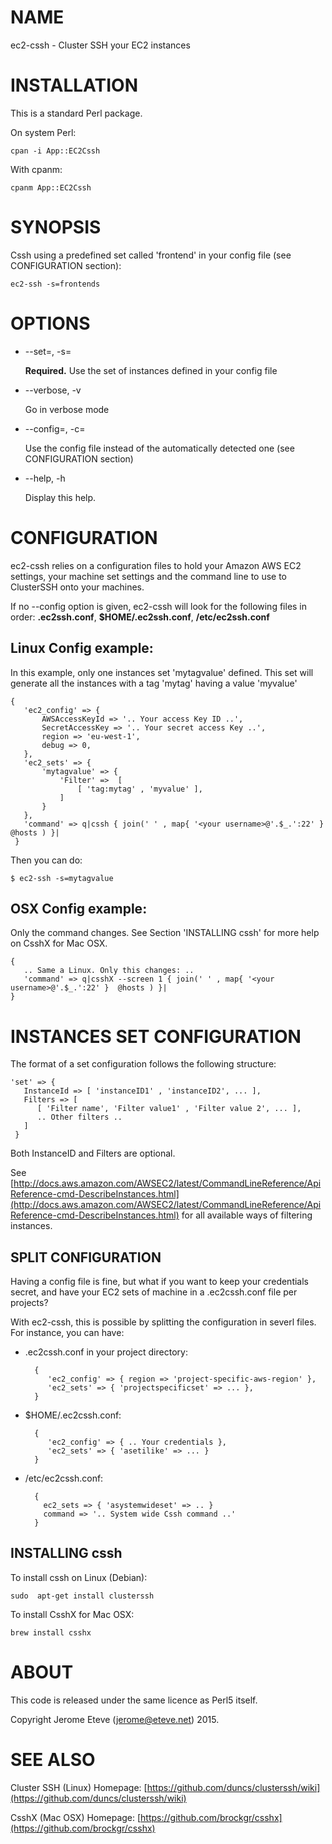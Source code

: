 # NAME

ec2-cssh - Cluster SSH your EC2 instances

# INSTALLATION

This is a standard Perl package.

On system Perl:

    cpan -i App::EC2Cssh

With cpanm:

    cpanm App::EC2Cssh

# SYNOPSIS

Cssh using a predefined set called 'frontend' in your config file (see CONFIGURATION section):

    ec2-ssh -s=frontends

# OPTIONS

- --set=<name>, -s=<name>

    **Required.** Use the set <name> of instances defined in your config file

- --verbose, -v

    Go in verbose mode

- --config=<config file>, -c=<config file>

    Use the config file instead of the automatically detected one (see CONFIGURATION section)

- --help, -h

    Display this help.

# CONFIGURATION

ec2-cssh relies on a configuration files to hold your Amazon AWS EC2 settings, your machine set settings
and the command line to use to ClusterSSH onto your machines.

If no --config option is given, ec2-cssh will look for the following files in order: **.ec2ssh.conf**, **$HOME/.ec2ssh.conf**, **/etc/ec2ssh.conf**

## Linux Config example:

In this example, only one instances set 'mytagvalue' defined. This
set will generate all the instances with a tag 'mytag' having a value 'myvalue'

    {
       'ec2_config' => {
           AWSAccessKeyId => '.. Your access Key ID ..',
           SecretAccessKey => '.. Your secret access Key ..',
           region => 'eu-west-1',
           debug => 0,
       },
       'ec2_sets' => {
           'mytagvalue' => {
               'Filter' =>  [
                   [ 'tag:mytag' , 'myvalue' ],
               ]
           }
       },
       'command' => q|cssh { join(' ' , map{ '<your username>@'.$_.':22' }  @hosts ) }|
     }

Then you can do:

    $ ec2-ssh -s=mytagvalue

## OSX Config example:

Only the command changes. See Section 'INSTALLING cssh' for more help on
CsshX for Mac OSX.

    {
       .. Same a Linux. Only this changes: ..
       'command' => q|csshX --screen 1 { join(' ' , map{ '<your username>@'.$_.':22' }  @hosts ) }|
    }

# INSTANCES SET CONFIGURATION

The format of a set configuration follows the following structure:

    'set' => {
       InstanceId => [ 'instanceID1' , 'instanceID2', ... ],
       Filters => [
          [ 'Filter name', 'Filter value1' , 'Filter value 2', ... ],
          .. Other filters ..
       ]
     }

Both InstanceID and Filters are optional.

See [http://docs.aws.amazon.com/AWSEC2/latest/CommandLineReference/ApiReference-cmd-DescribeInstances.html](http://docs.aws.amazon.com/AWSEC2/latest/CommandLineReference/ApiReference-cmd-DescribeInstances.html) for all available
ways of filtering instances.

## SPLIT CONFIGURATION

Having a config file is fine, but what if you want to keep your credentials secret, and have
your EC2 sets of machine in a .ec2cssh.conf file per projects?

With ec2-cssh, this is possible by splitting the configuration in severl files.
For instance, you can have:

- .ec2cssh.conf in your project directory:

        {
           'ec2_config' => { region => 'project-specific-aws-region' },
           'ec2_sets' => { 'projectspecificset' => ... },
        }

- $HOME/.ec2cssh.conf:

        {
           'ec2_config' => { .. Your credentials },
           'ec2_sets' => { 'asetilike' => ... }
        }

- /etc/ec2cssh.conf:

        {
          ec2_sets => { 'asystemwideset' => .. }
          command => '.. System wide Cssh command ..'
        }

## INSTALLING cssh

To install cssh on Linux (Debian):

    sudo  apt-get install clusterssh

To install CsshX for Mac OSX:

    brew install csshx

# ABOUT

This code is released under the same licence as Perl5 itself.

Copyright Jerome Eteve (jerome@eteve.net) 2015.

# SEE ALSO

Cluster SSH (Linux) Homepage: [https://github.com/duncs/clusterssh/wiki](https://github.com/duncs/clusterssh/wiki)

CsshX (Mac OSX) Homepage: [https://github.com/brockgr/csshx](https://github.com/brockgr/csshx)
